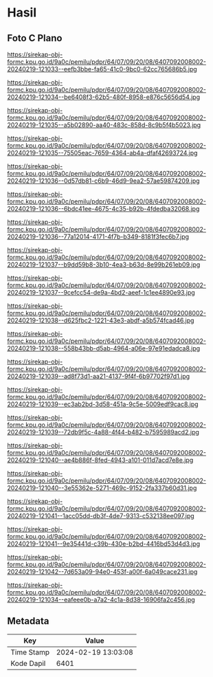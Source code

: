 # Hasil

## Foto C Plano

https://sirekap-obj-formc.kpu.go.id/9a0c/pemilu/pdpr/64/07/09/20/08/6407092008002-20240219-121033--eefb3bbe-fa65-41c0-9bc0-62cc765686b5.jpg

https://sirekap-obj-formc.kpu.go.id/9a0c/pemilu/pdpr/64/07/09/20/08/6407092008002-20240219-121034--be6408f3-62b5-480f-8958-e876c5656d54.jpg

https://sirekap-obj-formc.kpu.go.id/9a0c/pemilu/pdpr/64/07/09/20/08/6407092008002-20240219-121035--a5b02890-aa40-483c-858d-8c9b5f4b5023.jpg

https://sirekap-obj-formc.kpu.go.id/9a0c/pemilu/pdpr/64/07/09/20/08/6407092008002-20240219-121035--75505eac-7659-4364-ab4a-dfaf42693724.jpg

https://sirekap-obj-formc.kpu.go.id/9a0c/pemilu/pdpr/64/07/09/20/08/6407092008002-20240219-121036--0d57db81-c6b9-46d9-9ea2-57ae59874209.jpg

https://sirekap-obj-formc.kpu.go.id/9a0c/pemilu/pdpr/64/07/09/20/08/6407092008002-20240219-121036--6bdc41ee-4675-4c35-b92b-4fdedba32068.jpg

https://sirekap-obj-formc.kpu.go.id/9a0c/pemilu/pdpr/64/07/09/20/08/6407092008002-20240219-121036--77a12014-4171-4f7b-b349-8181f3fec6b7.jpg

https://sirekap-obj-formc.kpu.go.id/9a0c/pemilu/pdpr/64/07/09/20/08/6407092008002-20240219-121037--b9dd59b8-3b10-4ea3-b63d-8e99b261eb09.jpg

https://sirekap-obj-formc.kpu.go.id/9a0c/pemilu/pdpr/64/07/09/20/08/6407092008002-20240219-121037--9cefcc54-de9a-4bd2-aeef-1c1ee4890e93.jpg

https://sirekap-obj-formc.kpu.go.id/9a0c/pemilu/pdpr/64/07/09/20/08/6407092008002-20240219-121038--d625fbc2-1221-43e3-abdf-a5b574fcad46.jpg

https://sirekap-obj-formc.kpu.go.id/9a0c/pemilu/pdpr/64/07/09/20/08/6407092008002-20240219-121038--558b43bb-d5ab-4964-a06e-97e91edadca8.jpg

https://sirekap-obj-formc.kpu.go.id/9a0c/pemilu/pdpr/64/07/09/20/08/6407092008002-20240219-121039--ad8f73d1-aa21-4137-9f4f-6b97702f97d1.jpg

https://sirekap-obj-formc.kpu.go.id/9a0c/pemilu/pdpr/64/07/09/20/08/6407092008002-20240219-121039--ec3ab2bd-3d58-451a-9c5e-5009edf9cac8.jpg

https://sirekap-obj-formc.kpu.go.id/9a0c/pemilu/pdpr/64/07/09/20/08/6407092008002-20240219-121039--72db9f5c-4a88-4f44-b482-b7595989acd2.jpg

https://sirekap-obj-formc.kpu.go.id/9a0c/pemilu/pdpr/64/07/09/20/08/6407092008002-20240219-121040--ae4b886f-8fed-4943-a101-011d7acd7e8e.jpg

https://sirekap-obj-formc.kpu.go.id/9a0c/pemilu/pdpr/64/07/09/20/08/6407092008002-20240219-121040--3e55362e-5271-469c-9152-2fa337b60d31.jpg

https://sirekap-obj-formc.kpu.go.id/9a0c/pemilu/pdpr/64/07/09/20/08/6407092008002-20240219-121041--1acc05dd-db3f-4de7-9313-c532138ee097.jpg

https://sirekap-obj-formc.kpu.go.id/9a0c/pemilu/pdpr/64/07/09/20/08/6407092008002-20240219-121041--9e35441d-c39b-430e-b2bd-4416bd53d4d3.jpg

https://sirekap-obj-formc.kpu.go.id/9a0c/pemilu/pdpr/64/07/09/20/08/6407092008002-20240219-121042--7d653a09-94e0-453f-a00f-6a049cace231.jpg

https://sirekap-obj-formc.kpu.go.id/9a0c/pemilu/pdpr/64/07/09/20/08/6407092008002-20240219-121034--eafeee0b-a7a2-4c1a-8d38-16906fa2c456.jpg


## Metadata

| Key        | Value               |
| ---------- | ------------------- |
| Time Stamp | 2024-02-19 13:03:08 |
| Kode Dapil | 6401                |



